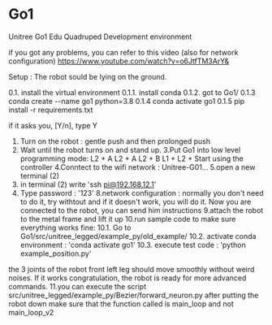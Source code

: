 # Go1
Unitree Go1 Edu Quadruped Development environment


if you got any problems, you can refer to this video (also for network configuration)
https://www.youtube.com/watch?v=o6JtfTM3ArY&

Setup : The robot sould be lying on the ground.


0.1. install the virtual environment 
    0.1.1. install conda
    0.1.2. got to Go1/
    0.1.3  conda create --name go1 python=3.8
    0.1.4  conda activate go1
    0.1.5  pip install -r requirements.txt

if it asks you, [Y/n], type Y

1. Turn on the robot : gentle push and then prolonged push 
2. Wait until the robot turns on and stand up. 
3.Put Go1 into low level programming mode:
L2 + A
L2 + A
L2 + B
L1 + L2 + Start
using the controller
4.Conntect to the wifi network : Unitree-G01...
5.open a new terminal (2)
6. in terminal (2) write 'ssh pi@192.168.12.1'
7. Type password : '123'
8.network configuration : normally you don't need to do it, try withtout and if it doesn't work, you will do it.
Now you are connected to the robot, you can send him instructions
9.attach the robot to the metal frame and lift it up
10.run sample code to make sure everything works fine: 
    10.1. Go to Go1/src/unitree_legged/example_py/old_example/
    10.2. activate conda environment : 'conda activate go1'
    10.3. execute test code : 'python example_position.py'

the 3 joints of the robot front left leg should move smoothly without weird noises.
If it works congratulation, the robot is ready for more advanced commands. 
11.you can execute the script src/unitree_legged/example_py/Bezier/forward_neuron.py after putting the robot down
    make sure that the function called is main_loop and not main_loop_v2


